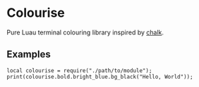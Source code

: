 # Colourise

Pure Luau terminal colouring library inspired by [chalk](https://www.npmjs.com/package/chalk).

## Examples

```luau
local colourise = require("./path/to/module");
print(colourise.bold.bright_blue.bg_black("Hello, World"));
```